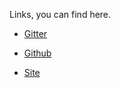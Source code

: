 Links, you can find here.

* [Gitter](//gitter.im/aezlio/)

* [Github](//github.com/zzzio)

* [Site](//athelo.net)

